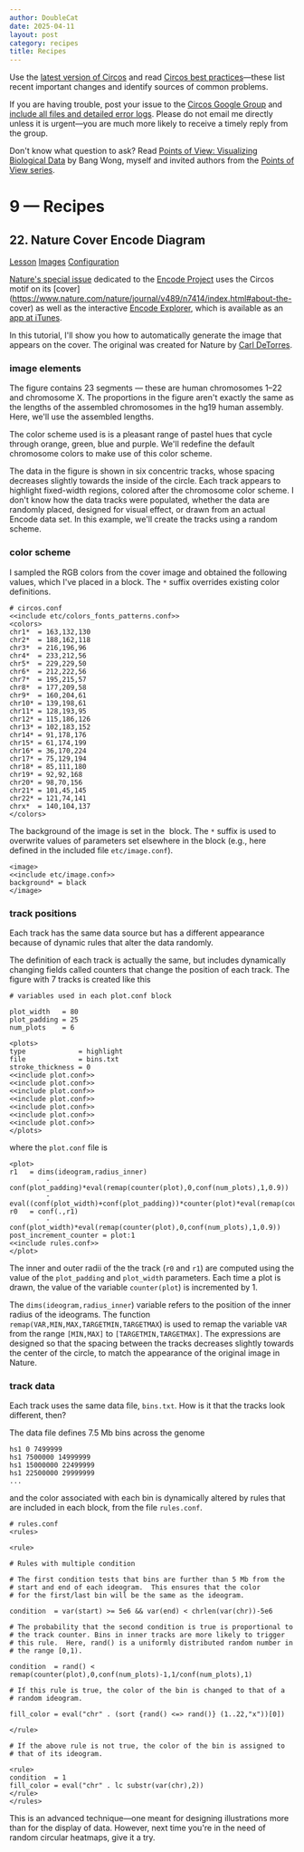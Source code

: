 ```yaml
---
author: DoubleCat
date: 2025-04-11
layout: post
category: recipes
title: Recipes
---
```


Use the [latest version of Circos](/software/download/circos/) and read
[Circos best
practices](/documentation/tutorials/reference/best_practices/)—these list
recent important changes and identify sources of common problems.

If you are having trouble, post your issue to the [Circos Google
Group](https://groups.google.com/group/circos-data-visualization) and [include
all files and detailed error logs](/support/support/). Please do not email me
directly unless it is urgent—you are much more likely to receive a timely
reply from the group.

Don't know what question to ask? Read [Points of View: Visualizing Biological
Data](https://www.nature.com/nmeth/journal/v9/n12/full/nmeth.2258.html) by
Bang Wong, myself and invited authors from the [Points of View
series](https://mk.bcgsc.ca/pointsofview).

# 9 — Recipes

## 22\. Nature Cover Encode Diagram

[Lesson](/documentation/tutorials/recipes/nature_cover_encode/lesson)
[Images](/documentation/tutorials/recipes/nature_cover_encode/images)
[Configuration](/documentation/tutorials/recipes/nature_cover_encode/configuration)

[Nature's special
issue](https://www.nature.com/nature/journal/v489/n7414/index.html) dedicated
to the [Encode Project](https://www.genome.gov/10005107) uses the Circos motif
on its
[cover](https://www.nature.com/nature/journal/v489/n7414/index.html#about-the-
cover) as well as the interactive [Encode
Explorer](https://www.nature.com/encode/), which is available as an [app at
iTunes](https://itunes.apple.com/app/id553487333).

In this tutorial, I'll show you how to automatically generate the image that
appears on the cover. The original was created for Nature by [Carl
DeTorres](https://www.carldetorres.com/).

### image elements

The figure contains 23 segments — these are human chromosomes 1–22 and
chromosome X. The proportions in the figure aren't exactly the same as the
lengths of the assembled chromosomes in the hg19 human assembly. Here, we'll
use the assembled lengths.

The color scheme used is is a pleasant range of pastel hues that cycle through
orange, green, blue and purple. We'll redefine the default chromosome colors
to make use of this color scheme.

The data in the figure is shown in six concentric tracks, whose spacing
decreases slightly towards the inside of the circle. Each track appears to
highlight fixed-width regions, colored after the chromosome color scheme. I
don't know how the data tracks were populated, whether the data are randomly
placed, designed for visual effect, or drawn from an actual Encode data set.
In this example, we'll create the tracks using a random scheme.

### color scheme

I sampled the RGB colors from the cover image and obtained the following
values, which I've placed in a <colors> block. The `*` suffix overrides
existing color definitions.

    
    
    # circos.conf
    <<include etc/colors_fonts_patterns.conf>>
    <colors>
    chr1*  = 163,132,130
    chr2*  = 188,162,118
    chr3*  = 216,196,96
    chr4*  = 233,212,56
    chr5*  = 229,229,50
    chr6*  = 212,222,56
    chr7*  = 195,215,57
    chr8*  = 177,209,58
    chr9*  = 160,204,61
    chr10* = 139,198,61
    chr11* = 128,193,95
    chr12* = 115,186,126
    chr13* = 102,183,152
    chr14* = 91,178,176
    chr15* = 61,174,199
    chr16* = 36,170,224
    chr17* = 75,129,194
    chr18* = 85,111,180
    chr19* = 92,92,168
    chr20* = 98,70,156
    chr21* = 101,45,145
    chr22* = 121,74,141
    chrx*  = 140,104,137
    </colors>
    

The background of the image is set in the <image> block. The `*` suffix is
used to overwrite values of parameters set elsewhere in the block (e.g., here
defined in the included file `etc/image.conf`).

    
    
    <image>
    <<include etc/image.conf>>
    background* = black
    </image>
    

### track positions

Each track has the same data source but has a different appearance because of
dynamic rules that alter the data randomly.

The definition of each track is actually the same, but includes dynamically
changing fields called counters that change the position of each track. The
figure with 7 tracks is created like this

    
    
    # variables used in each plot.conf block
    
    plot_width   = 80 
    plot_padding = 25 
    num_plots    = 6  
    
    <plots>
    type             = highlight
    file             = bins.txt
    stroke_thickness = 0
    <<include plot.conf>>
    <<include plot.conf>>
    <<include plot.conf>>
    <<include plot.conf>>
    <<include plot.conf>>
    <<include plot.conf>>
    <<include plot.conf>>
    </plots>
    

where the `plot.conf` file is

    
    
    <plot>
    r1   = dims(ideogram,radius_inner)
             - conf(plot_padding)*eval(remap(counter(plot),0,conf(num_plots),1,0.9))
             - eval((conf(plot_width)+conf(plot_padding))*counter(plot)*eval(remap(counter(plot),0,conf(num_plots),1,0.9)))
    r0   = conf(.,r1)
             - conf(plot_width)*eval(remap(counter(plot),0,conf(num_plots),1,0.9))
    post_increment_counter = plot:1
    <<include rules.conf>>
    </plot>
    

The inner and outer radii of the the track (`r0` and `r1`) are computed using
the value of the `plot_padding` and `plot_width` parameters. Each time a plot
is drawn, the value of the variable `counter(plot`) is incremented by 1.

The `dims(ideogram,radius_inner`) variable refers to the position of the inner
radius of the ideograms. The function `remap(VAR,MIN,MAX,TARGETMIN,TARGETMAX`)
is used to remap the variable `VAR` from the range `[MIN,MAX]` to
`[TARGETMIN,TARGETMAX]`. The expressions are designed so that the spacing
between the tracks decreases slightly towards the center of the circle, to
match the appearance of the original image in Nature.

### track data

Each track uses the same data file, `bins.txt`. How is it that the tracks look
different, then?

The data file defines 7.5 Mb bins across the genome

    
    
    hs1 0 7499999
    hs1 7500000 14999999
    hs1 15000000 22499999
    hs1 22500000 29999999
    ...
    

and the color associated with each bin is dynamically altered by rules that
are included in each <plot> block, from the file `rules.conf`.

    
    
    # rules.conf
    <rules>
    
    <rule>
    
    # Rules with multiple condition 
    
    # The first condition tests that bins are further than 5 Mb from the
    # start and end of each ideogram.  This ensures that the color
    # for the first/last bin will be the same as the ideogram.
    
    condition  = var(start) >= 5e6 && var(end) < chrlen(var(chr))-5e6
    
    # The probability that the second condition is true is proportional to
    # the track counter. Bins in inner tracks are more likely to trigger
    # this rule.  Here, rand() is a uniformly distributed random number in
    # the range [0,1).
    
    condition  = rand() < remap(counter(plot),0,conf(num_plots)-1,1/conf(num_plots),1) 
    
    # If this rule is true, the color of the bin is changed to that of a
    # random ideogram.
    
    fill_color = eval("chr" . (sort {rand() <=> rand()} (1..22,"x"))[0])
    
    </rule>
    
    # If the above rule is not true, the color of the bin is assigned to
    # that of its ideogram.
    
    <rule>
    condition  = 1
    fill_color = eval("chr" . lc substr(var(chr),2))
    </rule>
    </rules>
    

This is an advanced technique—one meant for designing illustrations more than
for the display of data. However, next time you're in the need of random
circular heatmaps, give it a try.

